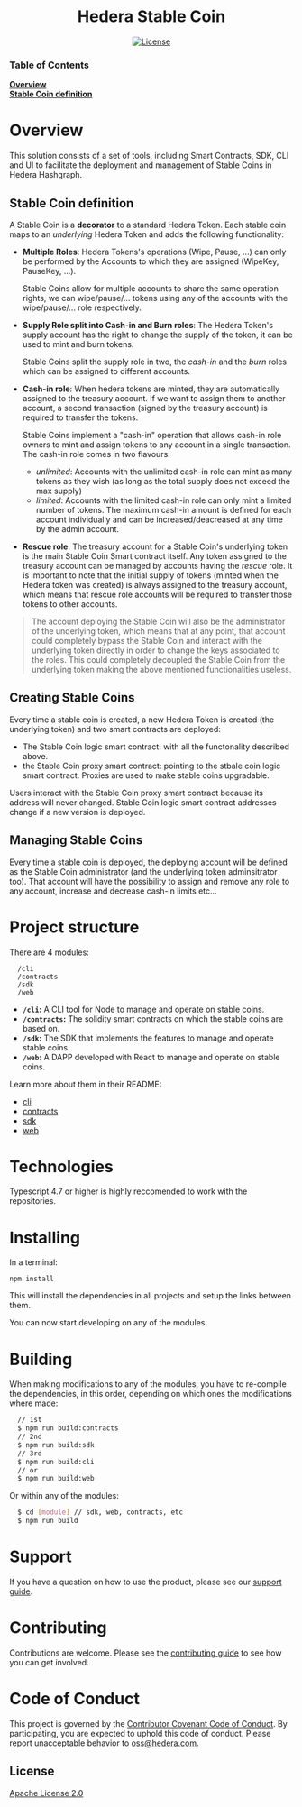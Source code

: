 <div align="center">

# Hedera Stable Coin

[![License](https://img.shields.io/badge/license-apache2-blue.svg)](LICENSE)

</div>

### Table of Contents
**[Overview](#Overview)**<br>
**[Stable Coin definition](#Stable-Coin-definition)**<br>

# Overview
This solution consists of a set of tools, including Smart Contracts, SDK, CLI and UI to facilitate the deployment and management of Stable Coins in Hedera Hashgraph.

## Stable Coin definition
A Stable Coin is a **decorator** to a standard Hedera Token.
Each stable coin maps to an *underlying* Hedera Token and adds the following functionality:

- **Multiple Roles**:
  Hedera Tokens's operations (Wipe, Pause, ...) can only be performed by the Accounts to which they are assigned (WipeKey, PauseKey, ...). 

  Stable Coins allow for multiple accounts to share the same operation rights, we can wipe/pause/... tokens using any of the accounts with the wipe/pause/... role respectively.
- **Supply Role split into Cash-in and Burn roles**:
  The Hedera Token's supply account has the right to change the supply of the token, it can be used to mint and burn tokens.

  Stable Coins split the supply role in two, the *cash-in* and the *burn* roles which can be assigned to different accounts.

- **Cash-in role**:
  When hedera tokens are minted, they are automatically assigned to the treasury account. If we want to assign them to another account, a second transaction    (signed by the treasury account) is required to transfer the tokens.

  Stable Coins implement a "cash-in" operation that allows cash-in role owners to mint and assign tokens to any account in a single transaction.
  The cash-in role comes in two flavours: 
  - *unlimited*: Accounts with the unlimited cash-in role can mint as many tokens as they wish (as long as the total supply does not exceed the max supply)
  - *limited*: Accounts with the limited cash-in role can only mint a limited number of tokens. The maximum cash-in amount is defined for each account individually and can be increased/deacreased at any time by the admin account. 

- **Rescue role**:
  The treasury account for a Stable Coin's underlying token is the main Stable Coin Smart contract itself. Any token assigned to the treasury account can be managed by accounts having the *rescue* role. 
  It is important to note that the initial supply of tokens (minted when the Hedera token was created) is always assigned to the treasury account, which means that rescue role accounts will be required to transfer those tokens to other accounts.

> The account deploying the Stable Coin will also be the administrator of the underlying token, which means that at any point, that account could completely bypass the Stable Coin and interact with the underlying token directly in order to change the keys associated to the roles. This could completely decoupled the Stable Coin from the underlying token making the above mentioned functionalities useless.

## Creating Stable Coins
Every time a stable coin is created, a new Hedera Token is created (the underlying token) and two smart contracts are deployed:
- The Stable Coin logic smart contract: with all the functonality described above.
- the Stable Coin proxy smart contract: pointing to the stbale coin logic smart contract. Proxies are used to make stable coins upgradable.

Users interact with the Stable Coin proxy smart contract because its address will never changed. Stable Coin logic smart contract addresses change if a new version is deployed. 

## Managing Stable Coins
Every time a stable coin is deployed, the deploying account will be defined as the Stable Coin administrator (and the underlying token adminsitrator too). That account will have the possibility to assign and remove any role to any account, increase and decrease cash-in limits etc...

# Project structure

There are 4 modules:
````
  /cli            
  /contracts    
  /sdk          
  /web          
````

- **`/cli`:** A CLI tool for Node to manage and operate on stable coins.
- **`/contracts`:** The solidity smart contracts on which the stable coins are based on.
- **`/sdk`:** The SDK that implements the features to manage and operate stable coins.
- **`/web`:** A DAPP developed with React to manage and operate on stable coins.

Learn more about them in their README:
- [cli](https://github.com/hashgraph/hedera-accelerator-stablecoin/tree/main/cli#readme) 
- [contracts](https://github.com/hashgraph/hedera-accelerator-stablecoin/tree/main/contracts#readme) 
- [sdk](https://github.com/hashgraph/hedera-accelerator-stablecoin/tree/main/sdk#readme) 
- [web](https://github.com/hashgraph/hedera-accelerator-stablecoin/tree/main/web#readme) 


# Technologies

Typescript 4.7 or higher is highly reccomended to work with the repositories.


# Installing

In a terminal:

````
npm install
````
This will install the dependencies in all projects and setup the links between them.

You can now start developing on any of the modules.

# Building
When making modifications to any of the modules, you have to re-compile the dependencies, in this order, depending on which ones the modifications where made:
````bash
  // 1st
  $ npm run build:contracts
  // 2nd
  $ npm run build:sdk
  // 3rd
  $ npm run build:cli
  // or
  $ npm run build:web
````

Or within any of the modules:
````bash
  $ cd [module] // sdk, web, contracts, etc
  $ npm run build
````

# Support

If you have a question on how to use the product, please see our
[support guide](https://github.com/hashgraph/.github/blob/main/SUPPORT.md).

# Contributing

Contributions are welcome. Please see the
[contributing guide](https://github.com/hashgraph/.github/blob/main/CONTRIBUTING.md)
to see how you can get involved.

# Code of Conduct

This project is governed by the
[Contributor Covenant Code of Conduct](https://github.com/hashgraph/.github/blob/main/CODE_OF_CONDUCT.md). By
participating, you are expected to uphold this code of conduct. Please report unacceptable behavior
to [oss@hedera.com](mailto:oss@hedera.com).

## License

[Apache License 2.0](LICENSE)
